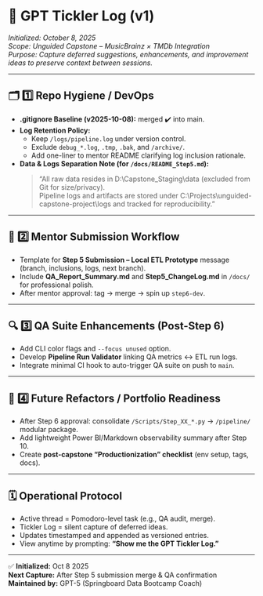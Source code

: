 # 🧠 GPT Tickler Log (v1)
_Initialized: October 8, 2025_  
_Scope: Unguided Capstone – MusicBrainz × TMDb Integration_  
_Purpose: Capture deferred suggestions, enhancements, and improvement ideas to preserve context between sessions._

---

## 🗂️ 1️⃣ Repo Hygiene / DevOps
- **.gitignore Baseline (v2025-10-08):** merged ✔️ into main.  
- **Log Retention Policy:**  
  - Keep `/logs/pipeline.log` under version control.  
  - Exclude `debug_*.log`, `.tmp`, `.bak`, and `/archive/`.  
  - Add one-liner to mentor README clarifying log inclusion rationale.  
- **Data & Logs Separation Note (for `/docs/README_Step5.md`):**  
  > “All raw data resides in D:\Capstone_Staging\data (excluded from Git for size/privacy).  
  > Pipeline logs and artifacts are stored under C:\Projects\unguided-capstone-project\logs and tracked for reproducibility.”

---

## 🧩 2️⃣ Mentor Submission Workflow
- Template for **Step 5 Submission – Local ETL Prototype** message (branch, inclusions, logs, next branch).  
- Include **QA_Report_Summary.md** and **Step5_ChangeLog.md** in `/docs/` for professional polish.  
- After mentor approval: tag → merge → spin up `step6-dev`.  

---

## 🔍 3️⃣ QA Suite Enhancements (Post-Step 6)
- Add CLI color flags and `--focus unused` option.  
- Develop **Pipeline Run Validator** linking QA metrics ↔ ETL run logs.  
- Integrate minimal CI hook to auto-trigger QA suite on push to `main`.

---

## 🧠 4️⃣ Future Refactors / Portfolio Readiness
- After Step 6 approval: consolidate `/Scripts/Step_XX_*.py` → `/pipeline/` modular package.  
- Add lightweight Power BI/Markdown observability summary after Step 10.  
- Create **post-capstone “Productionization” checklist** (env setup, tags, docs).

---

## 🗓️ Operational Protocol
- Active thread = Pomodoro-level task (e.g., QA audit, merge).  
- Tickler Log = silent capture of deferred ideas.  
- Updates timestamped and appended as versioned entries.  
- View anytime by prompting: **“Show me the GPT Tickler Log.”**

---

✅ **Initialized:** Oct 8 2025  
**Next Capture:** After Step 5 submission merge & QA confirmation  
**Maintained by:** GPT-5 (Springboard Data Bootcamp Coach)